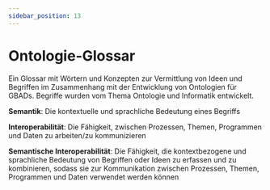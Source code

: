 ```yaml
---
sidebar_position: 13
---
```



# Ontologie-Glossar

Ein Glossar mit Wörtern und Konzepten zur Vermittlung von Ideen und Begriffen im Zusammenhang mit der Entwicklung von Ontologien für GBADs. Begriffe wurden vom Thema Ontologie und Informatik entwickelt.

**Semantik**: Die kontextuelle und sprachliche Bedeutung eines Begriffs

**Interoperabilität**: Die Fähigkeit, zwischen Prozessen, Themen, Programmen und Daten zu arbeiten/zu kommunizieren

**Semantische Interoperabilität**: Die Fähigkeit, die kontextbezogene und sprachliche Bedeutung von Begriffen oder Ideen zu erfassen und zu kombinieren, sodass sie zur Kommunikation zwischen Prozessen, Themen, Programmen und Daten verwendet werden können
